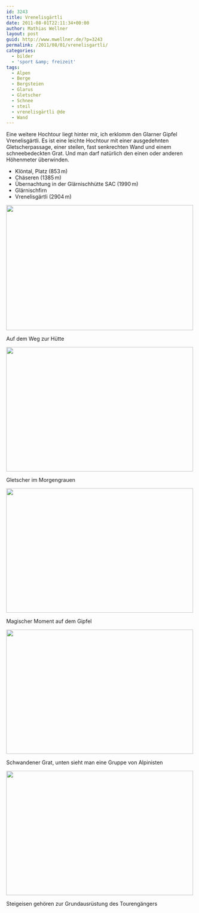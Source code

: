 ```yaml
---
id: 3243
title: Vrenelisgärtli
date: 2011-08-01T22:11:34+00:00
author: Mathias Wellner
layout: post
guid: http://www.mwellner.de/?p=3243
permalink: /2011/08/01/vrenelisgartli/
categories:
  - bilder
  - 'sport &amp; freizeit'
tags:
  - Alpen
  - Berge
  - Bergsteien
  - Glarus
  - Gletscher
  - Schnee
  - steil
  - vrenelisgärtli @de
  - Wand
---
```

Eine weitere Hochtour liegt hinter mir, ich erklomm den Glarner Gipfel Vrenelisgärtli. Es ist eine leichte Hochtour mit einer ausgedehnten Gletscherpassage, einer steilen, fast senkrechten Wand und einem schneebedeckten Grat. Und man darf natürlich den einen oder anderen Höhenmeter überwinden. 

  * Klöntal, Platz (853&thinsp;m)
  * Chäseren (1385&thinsp;m)
  * Übernachtung in der Glärnischhütte SAC (1990&thinsp;m)
  * Glärnischfirn
  * Vrenelisgärtli (2904&thinsp;m)

<div style="width: 510px" class="wp-caption aligncenter">
  <img src="https://lh3.googleusercontent.com/--yTyrbDXwYU/TjmnRvH3CJI/AAAAAAAAAIM/HfRgoWu8FiM/s800/MW_20110731_0811.jpg" height="335" width="500" />
  
  <p class="wp-caption-text">
    Auf dem Weg zur Hütte<br />
  </p>
</div>

<div style="width: 510px" class="wp-caption aligncenter">
  <img src="https://lh6.googleusercontent.com/-Wz_A6-xFfNc/TjmnRahjVeI/AAAAAAAAAIc/APY28zaQEtE/s800/MW_20110801_0814.jpg" height="333" width="500" />
  
  <p class="wp-caption-text">
    Gletscher im Morgengrauen<br />
  </p>
</div>

<div style="width: 510px" class="wp-caption aligncenter">
  <img src="https://lh3.googleusercontent.com/-tLrOZcIvB-Y/TjmnR_jOZrI/AAAAAAAAAIQ/EmXwobWL9jI/s800/MW_20110801_0825.jpg" height="333" width="500" />
  
  <p class="wp-caption-text">
    Magischer Moment auf dem Gipfel<br />
  </p>
</div>

<div style="width: 510px" class="wp-caption aligncenter">
  <img src="https://lh4.googleusercontent.com/-_rz4wucBZ40/TjmnSL5GMQI/AAAAAAAAAIU/H1hdhAvgCZk/s800/MW_20110801_0830.jpg" height="333" width="500" />
  
  <p class="wp-caption-text">
    Schwandener Grat, unten sieht man eine Gruppe von Alpinisten<br />
  </p>
</div>

<div style="width: 510px" class="wp-caption aligncenter">
  <img src="https://lh3.googleusercontent.com/-3yCC67e_mcU/TjmnRVHIrwI/AAAAAAAAAIY/CbE5BGjX5gA/s800/MW_20110801_0816.jpg" height="333" width="500" />
  
  <p class="wp-caption-text">
    Steigeisen gehören zur Grundausrüstung des Tourengängers<br />
  </p>
</div>